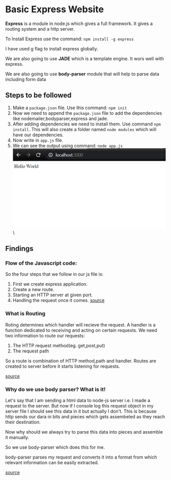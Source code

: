 ﻿# Basic Express Website

**Express** is a module in node.js which gives a full framework. It gives a routing system and a http server.

To Install Express use the command:
`npm install -g express`

I have used g flag to install express globally.

We are also going to use **JADE** which is a template engine. It wors well with express.

We are also going to use **body-parser** module that will help to parse data including form data

## Steps to be followed

1. Make a `package.json` file. Use this command: `npm init`
2. Now we need to append the `package.json` file to add the dependencies like nodemailer,bodyparser,express and jade.
3. After adding dependencies we need to install them. Use command `npm install`. This will also create a folder named `node modules` which will have our dependencies.
4. Now write in `app.js` file.
5. We can see the output using command: `node app.js` 
![OUTPUT](Images/output.png)\

## Findings

### Flow of the Javascript code:
So the four steps that we follow in our js file is:
1. First we create express application.
2. Create a new route.
3. Starting an HTTP server at given port.
4. Handling the request once it comes.
[source](https://www.sohamkamani.com/blog/2018/05/30/understanding-how-expressjs-works/)

### What is Routing

Roting determines which handler will recieve the request. A handler is a function dedicated to receiving and acting on certain requests. We need two information to route our requests:
1. The HTTP request method(eg. get,post,put)
2. The request path

So a route is combination of HTTP method,path and handler. Routes are created to server before it starts listening for requests.

[source](https://perfect.org/docs/routing.html#:~:text=Routing,%2C%20path%2C%20and%20handler%20combination.)

### Why do we use body parser? What is it!

Let's say that I am sending a html data to node-js server i.e. I made a request to the server. But now if I console log this request object in my server file I should see this data in it but actually I don't. This is because http sends our dara in bits and pieces which gets assembeled as they reach their destination.

Now why should we always try to parse this data into pieces and assemble it manually.

So we use body-parser which does this for me.

body-parser parses my request and converts it into a format from which relevant information can be easily extracted.

[source](https://stackoverflow.com/questions/38306569/what-does-body-parser-do-with-express#:~:text=js%20version%204%20and%20above,body%20.&text=This%20body%2Dparser%20module%20parses,submitted%20using%20HTTP%20POST%20request.)


